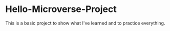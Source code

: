 # Hello-Microverse-Project
This is a basic project to show what I've learned and to practice everything.
